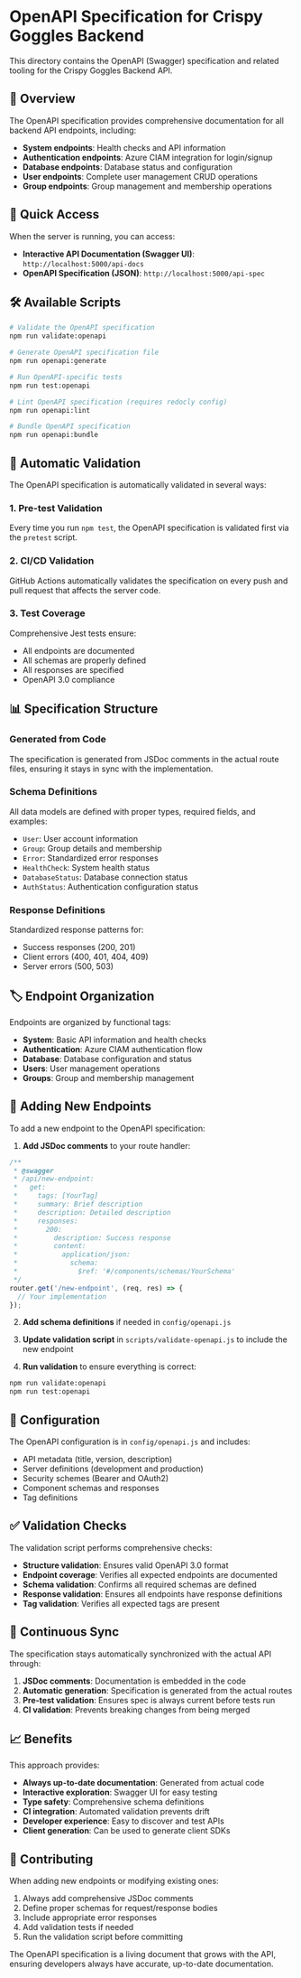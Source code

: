 # OpenAPI Specification for Crispy Goggles Backend

This directory contains the OpenAPI (Swagger) specification and related tooling for the Crispy Goggles Backend API.

## 📖 Overview

The OpenAPI specification provides comprehensive documentation for all backend API endpoints, including:

- **System endpoints**: Health checks and API information
- **Authentication endpoints**: Azure CIAM integration for login/signup
- **Database endpoints**: Database status and configuration
- **User endpoints**: Complete user management CRUD operations
- **Group endpoints**: Group management and membership operations

## 🔗 Quick Access

When the server is running, you can access:

- **Interactive API Documentation (Swagger UI)**: `http://localhost:5000/api-docs`
- **OpenAPI Specification (JSON)**: `http://localhost:5000/api-spec`

## 🛠️ Available Scripts

```bash
# Validate the OpenAPI specification
npm run validate:openapi

# Generate OpenAPI specification file
npm run openapi:generate

# Run OpenAPI-specific tests
npm run test:openapi

# Lint OpenAPI specification (requires redocly config)
npm run openapi:lint

# Bundle OpenAPI specification
npm run openapi:bundle
```

## 🔄 Automatic Validation

The OpenAPI specification is automatically validated in several ways:

### 1. Pre-test Validation
Every time you run `npm test`, the OpenAPI specification is validated first via the `pretest` script.

### 2. CI/CD Validation
GitHub Actions automatically validates the specification on every push and pull request that affects the server code.

### 3. Test Coverage
Comprehensive Jest tests ensure:
- All endpoints are documented
- All schemas are properly defined
- All responses are specified
- OpenAPI 3.0 compliance

## 📊 Specification Structure

### Generated from Code
The specification is generated from JSDoc comments in the actual route files, ensuring it stays in sync with the implementation.

### Schema Definitions
All data models are defined with proper types, required fields, and examples:
- `User`: User account information
- `Group`: Group details and membership
- `Error`: Standardized error responses
- `HealthCheck`: System health status
- `DatabaseStatus`: Database connection status
- `AuthStatus`: Authentication configuration status

### Response Definitions
Standardized response patterns for:
- Success responses (200, 201)
- Client errors (400, 401, 404, 409)
- Server errors (500, 503)

## 🏷️ Endpoint Organization

Endpoints are organized by functional tags:

- **System**: Basic API information and health checks
- **Authentication**: Azure CIAM authentication flow
- **Database**: Database configuration and status
- **Users**: User management operations
- **Groups**: Group and membership management

## 🚀 Adding New Endpoints

To add a new endpoint to the OpenAPI specification:

1. **Add JSDoc comments** to your route handler:
```javascript
/**
 * @swagger
 * /api/new-endpoint:
 *   get:
 *     tags: [YourTag]
 *     summary: Brief description
 *     description: Detailed description
 *     responses:
 *       200:
 *         description: Success response
 *         content:
 *           application/json:
 *             schema:
 *               $ref: '#/components/schemas/YourSchema'
 */
router.get('/new-endpoint', (req, res) => {
  // Your implementation
});
```

2. **Add schema definitions** if needed in `config/openapi.js`

3. **Update validation script** in `scripts/validate-openapi.js` to include the new endpoint

4. **Run validation** to ensure everything is correct:
```bash
npm run validate:openapi
npm run test:openapi
```

## 🔧 Configuration

The OpenAPI configuration is in `config/openapi.js` and includes:

- API metadata (title, version, description)
- Server definitions (development and production)
- Security schemes (Bearer and OAuth2)
- Component schemas and responses
- Tag definitions

## ✅ Validation Checks

The validation script performs comprehensive checks:

- **Structure validation**: Ensures valid OpenAPI 3.0 format
- **Endpoint coverage**: Verifies all expected endpoints are documented
- **Schema validation**: Confirms all required schemas are defined
- **Response validation**: Ensures all endpoints have response definitions
- **Tag validation**: Verifies all expected tags are present

## 🔄 Continuous Sync

The specification stays automatically synchronized with the actual API through:

1. **JSDoc comments**: Documentation is embedded in the code
2. **Automatic generation**: Specification is generated from the actual routes
3. **Pre-test validation**: Ensures spec is always current before tests run
4. **CI validation**: Prevents breaking changes from being merged

## 📈 Benefits

This approach provides:

- **Always up-to-date documentation**: Generated from actual code
- **Interactive exploration**: Swagger UI for easy testing
- **Type safety**: Comprehensive schema definitions
- **CI integration**: Automated validation prevents drift
- **Developer experience**: Easy to discover and test APIs
- **Client generation**: Can be used to generate client SDKs

## 🤝 Contributing

When adding new endpoints or modifying existing ones:

1. Always add comprehensive JSDoc comments
2. Define proper schemas for request/response bodies
3. Include appropriate error responses
4. Add validation tests if needed
5. Run the validation script before committing

The OpenAPI specification is a living document that grows with the API, ensuring developers always have accurate, up-to-date documentation.